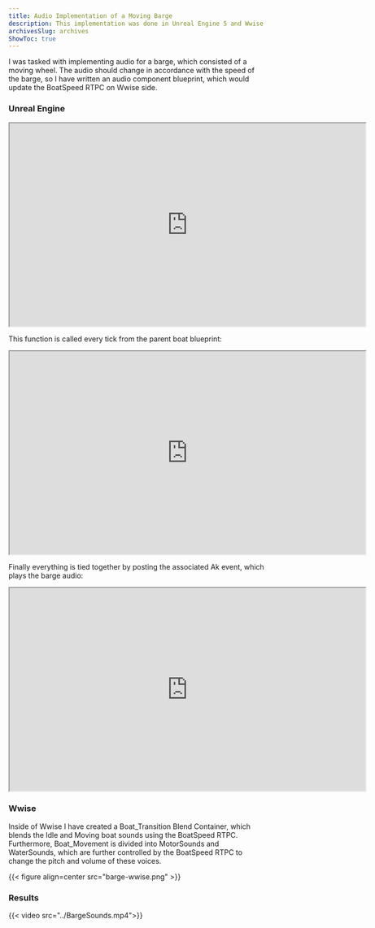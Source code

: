 ```yaml
---
title: Audio Implementation of a Moving Barge
description: This implementation was done in Unreal Engine 5 and Wwise.
archivesSlug: archives
ShowToc: true
---
```


I was tasked with implementing audio for a barge, which consisted of a moving wheel. The audio should change in accordance with the speed of the barge, so I have written an audio component blueprint, which would update the BoatSpeed RTPC on Wwise side.

### Unreal Engine

<iframe src="https://blueprintue.com/render/wi48fm6j/" scrolling="no" allowfullscreen width="700" height="400"></iframe>

This function is called every tick from the parent boat blueprint:

<iframe src="https://blueprintue.com/render/nucm7kev/" scrolling="no" allowfullscreen width="700" height="400"></iframe>

Finally everything is tied together by posting the associated Ak event, which plays the barge audio:

<iframe src="https://blueprintue.com/render/8z9v-o2w/" scrolling="no" allowfullscreen width="700" height="400"></iframe>

### Wwise

Inside of Wwise I have created a Boat_Transition Blend Container, which blends the Idle and Moving boat sounds using the BoatSpeed RTPC. Furthermore, Boat_Movement is divided into MotorSounds and WaterSounds, which are further controlled by the BoatSpeed RTPC to change the pitch and volume of these voices.

{{< figure align=center src="barge-wwise.png" >}}

### Results

{{< video src="../BargeSounds.mp4">}}